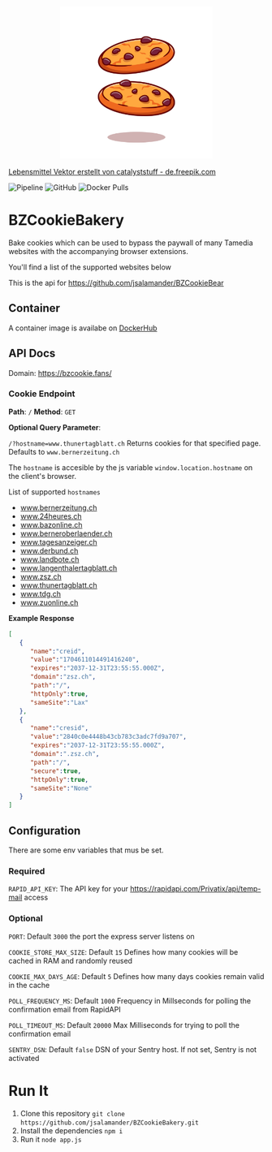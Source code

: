<p align="center" >
  <img height="300rem" src="https://raw.githubusercontent.com/jsalamander/BZCookieBakery/main/assets/cookies.png" alt="Cookies"/>
</p>
<a href='https://de.freepik.com/fotos-vektoren-kostenlos/lebensmittel'>Lebensmittel Vektor erstellt von catalyststuff - de.freepik.com</a>


![Pipeline](https://github.com/jsalamander/BZCookieBakery/actions/workflows/release.yml/badge.svg)
![GitHub](https://img.shields.io/github/license/jsalamander/BZCookieBakery)
![Docker Pulls](https://img.shields.io/docker/pulls/jfriedli/bz-cookie-bakery)

# BZCookieBakery
Bake cookies which can be used to bypass the paywall of many Tamedia websites with the accompanying browser extensions.

You'll find a list of the supported websites below

This is the api for https://github.com/jsalamander/BZCookieBear

## Container

A container image is availabe on [DockerHub](https://hub.docker.com/r/jfriedli/bz-cookie-bakery/tags?page=1&ordering=last_updated)

## API Docs

Domain: https://bzcookie.fans/

### Cookie Endpoint
**Path**: `/`
**Method**: `GET` 

**Optional Query Parameter**:

 `/?hostname=www.thunertagblatt.ch` Returns cookies for that specified page. Defaults to `www.bernerzeitung.ch`

The `hostname` is accesible by the js variable `window.location.hostname` on the client's browser.

List of supported `hostnames`
* www.bernerzeitung.ch
* www.24heures.ch
* www.bazonline.ch
* www.berneroberlaender.ch
* www.tagesanzeiger.ch
* www.derbund.ch
* www.landbote.ch
* www.langenthalertagblatt.ch
* www.zsz.ch
* www.thunertagblatt.ch
* www.tdg.ch
* www.zuonline.ch


**Example Response**
```json
[
   {
      "name":"creid",
      "value":"1704611014491416240",
      "expires":"2037-12-31T23:55:55.000Z",
      "domain":"zsz.ch",
      "path":"/",
      "httpOnly":true,
      "sameSite":"Lax"
   },
   {
      "name":"cresid",
      "value":"2840c0e4448b43cb783c3adc7fd9a707",
      "expires":"2037-12-31T23:55:55.000Z",
      "domain":".zsz.ch",
      "path":"/",
      "secure":true,
      "httpOnly":true,
      "sameSite":"None"
   }
]
```

## Configuration

There are some env variables that mus be set.

### Required

`RAPID_API_KEY`: The API key for your https://rapidapi.com/Privatix/api/temp-mail access

### Optional

`PORT`: Default `3000` the port the express server listens on

`COOKIE_STORE_MAX_SIZE`: Default `15` Defines how many cookies will be cached in RAM and randomly reused

`COOKIE_MAX_DAYS_AGE`: Default `5` Defines how many days cookies remain valid in the cache

`POLL_FREQUENCY_MS`: Default `1000` Frequency in Millseconds for polling the confirmation email from RapidAPI

`POLL_TIMEOUT_MS`: Default `20000` Max Milliseconds for trying to poll the confirmation email

`SENTRY_DSN`: Default `false` DSN of your Sentry host. If not set, Sentry is not activated

# Run It

1. Clone this repository `git clone https://github.com/jsalamander/BZCookieBakery.git`
2. Install the dependencies `npm i`
3. Run it `node app.js`
